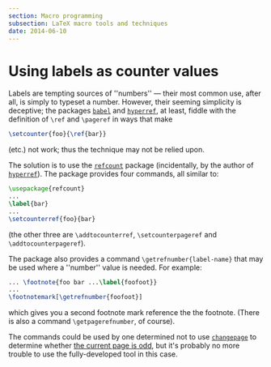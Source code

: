 ```yaml
---
section: Macro programming
subsection: LaTeX macro tools and techniques
date: 2014-06-10
---
```


# Using labels as counter values

Labels are tempting sources of ''numbers''&nbsp;&mdash; their most common use,
after all, is simply to typeset a number.  However, their seeming
simplicity is deceptive; the packages [`babel`](https://ctan.org/pkg/babel) and
[`hyperref`](https://ctan.org/pkg/hyperref), at least, fiddle with the definition of
`\ref` and `\pageref` in ways that make
```latex
\setcounter{foo}{\ref{bar}}
```
(etc.) not work; thus the technique may not be relied upon.

The solution is to use the [`refcount`](https://ctan.org/pkg/refcount) package (incidentally,
by the author of [`hyperref`](https://ctan.org/pkg/hyperref)).  The package provides four
commands, all similar to:
```latex
\usepackage{refcount}
...
\label{bar}
...
\setcounterref{foo}{bar}
```
(the other three are `\addtocounterref`, `\setcounterpageref`
and `\addtocounterpageref`).

The package also provides a command
`\getrefnumber{label-name}` that may be used where a
''number'' value is needed.  For example:
```latex
... \footnote{foo bar ...\label{foofoot}}
...
\footnotemark[\getrefnumber{foofoot}]
```
which gives you a second footnote mark reference the the footnote.
(There is also a command `\getpagerefnumber`, of course).

The commands could be used by one determined not to use
[`changepage`](https://ctan.org/pkg/changepage) to determine whether 
[the current page is odd](FAQ-oddpage.md), but it's probably no more
trouble to use the fully-developed tool in this case.

